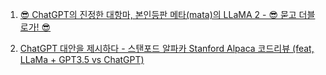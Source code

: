 1. [😎 ChatGPT의 진정한 대항마, 본인등판 메타(mata)의 LLaMA 2 - 😎 묻고 더블로가! 😎](https://youtu.be/zN30JodATrU)

2. [ChatGPT 대안을 제시하다 - 스탠포드 알파카 Stanford Alpaca 코드리뷰 (feat, LLaMa + GPT3.5 vs ChatGPT)](https://youtu.be/dLo4QkEq-Hg)